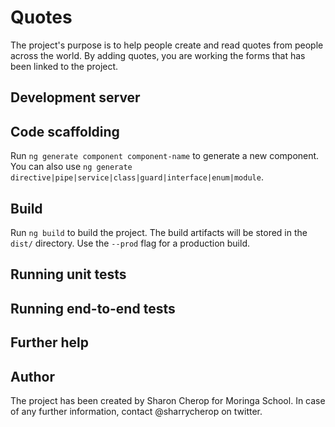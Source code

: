 # Quotes
The project's purpose is to help people create and read quotes from people across the world. By adding quotes, you are working the forms that has been linked to the project. 

## Development server



## Code scaffolding

Run `ng generate component component-name` to generate a new component. You can also use `ng generate directive|pipe|service|class|guard|interface|enum|module`.

## Build

Run `ng build` to build the project. The build artifacts will be stored in the `dist/` directory. Use the `--prod` flag for a production build.

## Running unit tests



## Running end-to-end tests



## Further help


## Author 
The project has been created by Sharon Cherop for Moringa School. In case of any further information, contact @sharrycherop on twitter. 